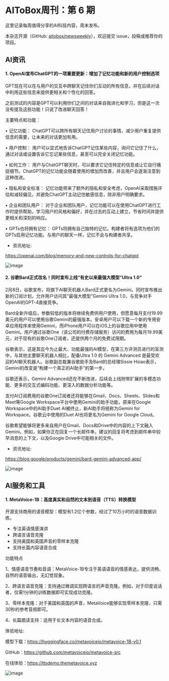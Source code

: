 # AIToBox周刊：第 6 期

这里记录每周值得分享的AI科技内容，周末发布。

本杂志开源（GitHub: [aitobox/newsweekly](https://github.com/aitobox/newsweekly)），欢迎提交 issue，投稿或推荐你的项目。


## AI资讯

#### 1. OpenAI宣布ChatGPT的一项重要更新：增加了记忆功能和新的用户控制选项

GPT现在可以在与用户的交互中跨聊天记住你们互动的所有信息，并在后续对话中利用这些信息来提供更相关和个性化的回答。

之前测试的内容是GPT可以利用你们之间的对话来自我进化和学习，但是这一次没有提及这些功能！只说了改进聊天回答！

主要特点和功能：

• 记忆功能： ChatGPT可以跨所有聊天记住用户讨论的事情，减少用户重复提供信息的需要，让未来的对话更加有用。

• 用户控制： 用户可以显式地告诉ChatGPT记住某些内容，询问它记住了什么，通过对话或设置告诉它忘记某些信息，甚至可以完全关闭记忆功能。

• 如何工作： 用户与ChatGPT聊天时，可以要求它记住特定的信息或让它自行捕捉细节。ChatGPT的记忆功能会随着使用的增加而改善，并且用户会逐渐注意到这种改进。

• 隐私和安全标准： 记忆功能带来了额外的隐私和安全考虑，OpenAI采取措施评估和减轻偏见，并避免ChatGPT主动记住敏感信息，除非用户明确要求。

• 企业和团队用户： 对于企业和团队用户，记忆功能可以在使用ChatGPT进行工作时提供帮助，学习用户的风格和偏好，并在过去的互动上建立，节省时间并提供更相关和深刻的响应。

• GPTs也将拥有记忆： GPTs将拥有自己独特的记忆。构建者将有选项为他们的GPTs启用记忆功能。与用户的聊天一样，记忆不会与构建者共享。

* 资讯地址:

https://openai.com/blog/memory-and-new-controls-for-chatgpt


![image](https://github.com/aitobox/newsweekly/assets/137874861/0042daff-547a-4595-bdac-fa62132c5116)

#### 2. 谷歌Bard正式改名！同时宣布上线“有史以来最强大模型”Ultra 1.0"

2月8日，谷歌宣布，将旗下AI聊天机器人Bard正式更名为Gemini。同时宣布推出新的订阅计划，允许用户访问其“最强大模型”Gemini Ultra 1.0，与竞争对手OpenAI的GPT-4直接竞争。

Bard全新升级后，参数较低的版本将继续免费供用户使用，但愿意每月支付19.99美元的用户可以使用谷歌Gemini的最强版本。安卓用户可以下载一个新的专用安卓应用程序来使用Gemini，而iPhone用户可以在iOS上的谷歌应用中使用Gemini。用户通过谷歌One（该公司的付费存储服务）访问的费用为每月19.99美元，对于现有的谷歌One订阅者，还提供两个月的免费试用期。

谷歌表示，这是其迄今为止最大、功能最强的AI模型，在第三方评测员进行的盲测中，与其他主要聊天机器人相比，配备Ultra 1.0 的 Gemini Advanced 是最受欢迎的AI聊天机器人。谷歌副总裁兼谷歌助手及Bard的总经理Sissie Hsiao表示，Gemini的改变是“构建一个真正的AI助手”的第一步。

谷歌还表示，Gemini Advanced还在不断改进，后续会上线附带扩展的多模态功能、更多的交互式编码功能、更深入的数据分析功能等。

支付AI订阅费用的谷歌One订阅者还将能够在Gmail、Docs、Sheets、Slides和Meet等Google Workspace平台中使用Gemini的助手功能，原来在Google Workspace中的AI助手Duet AI被终止，新AI助手将统称为Gemini for Workspace。谷歌云中使用的Duet AI也将更名为Gemini for Google Cloud。

谷歌希望能够将更多来自用户在Gmail、Docs和Drive中的内容的上下文融入Gemini。例如，如果你正在回复一个长邮件串，建议的回复将考虑到邮件串中较早消息的上下文，以及Google Drive中可能相关的文件。

* 资讯地址:

https://blog.google/products/gemini/bard-gemini-advanced-app/

![image](https://github.com/aitobox/newsweekly/assets/137874861/e9b116d6-4d8a-4bc3-9881-030b8c237533)


## AI服务和工具

#### 1. MetaVoice-1B：高度真实和自然的文本到语音（TTS）转换模型
  
开源支持商用的语音模型：模型有1.2亿个参数，经过了10万小时的语音数据训练。

* 专注英语情感演讲
* 跨语言语音克隆
* 支持美国和英国声音的零样本克隆
* 支持长篇内容语音合成

功能特点

1、情感语音节奏和音调：MetaVoice-1B专注于英语语音的情感表达，提供流畅、自然的语音输出，无幻觉现象。

2、跨语言语音克隆：支持通过微调实现跨语言的声音克隆。例如，对于印度说话者，仅需1分钟的训练数据即可实现成功克隆。

3、零样本克隆：对于美国和英国的声音，MetaVoice能够实现零样本克隆，只需30秒的参考音频即可。

4、长篇朗读支持：适用于长文本内容的语音合成。

体验地址:

模型下载：https://huggingface.co/metavoiceio/metavoice-1B-v0.1

GitHub：https://github.com/metavoiceio/metavoice-src

在线体验：https://ttsdemo.themetavoice.xyz

![image](https://github.com/aitobox/newsweekly/assets/137874861/a62bbc53-a1fc-4f72-9977-2092ba957233)

